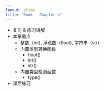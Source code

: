 ```yaml
---
layout: slide
title: "Book - Chapter 4"
---
```


- 复习 & 练习讲解
- 本章重点
  - 整数（int), 浮点数（float), 字符串（str）
  - 内置类型转换函数
    - float()
    - int()
    - str()
  - 内置类型检测函数
    - type()
- 课后练习
